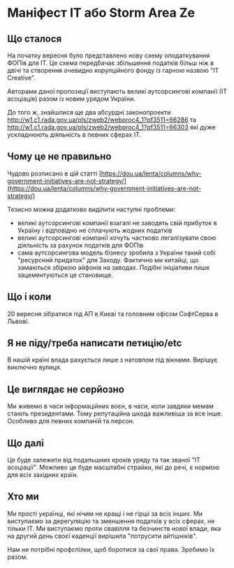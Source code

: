 # Маніфест ІТ aбо Storm Area Ze

## Що сталося
На початку вересня було представлено нову схему оподаткування ФОПів для ІТ. Це схема передбачає збільшення податків більш ніж в двічі та створення очевидно корупційного фонду із гарною назвою "IT Creative".

Авторами даної пропозиції виступають великі аутсорсингові компанії (ІТ асоціація) разом із новим урядом України. 

До того ж, знайшлися ще два абсурдні законопроекти http://w1.c1.rada.gov.ua/pls/zweb2/webproc4_1?pf3511=66286 та http://w1.c1.rada.gov.ua/pls/zweb2/webproc4_1?pf3511=66303 які дуже ускладнюють діяльність в певних сферах ІТ.


## Чому це не правильно

Чудово розписано в цій статті [https://dou.ua/lenta/columns/why-government-initiatives-are-not-strategy/](https://dou.ua/lenta/columns/why-government-initiatives-are-not-strategy/)

Тезисно можна додатково виділити наступні проблеми:
- великі аутсорсингові компанії взагалі не заводять свій прибуток в Україну і відповідно не сплачують жодних податків
- великі аутсорсингові компанії хочуть частково легалізувати свою діяльність за рахунок податків для ФОПів
- сама аутсорсингова модель бізнесу зробила з України такий собі "ресурсний придаток" для Заходу. Фактично ми китайці, що замаються збіркою айфонів на заводах. Подібні ініціативи лише зацементуються це становище.

## Що і коли
20 вересня зібратися під АП в Києві та головним офісом СофтСерва в Львові.

## Я не піду/треба написати петицію/etc
В нашій країні влада рахується лише з натовпом під вікнами. Вирішує виключно вулиця.

## Це виглядає не серйозно
Ми живемо в часи інформаційних воєн, в часи, коли завдяки мемам стають президентами. Тому репутаційна шкода важливіша за все інше. Особливо для певних компаній та персон.

## Що далі
Це буде залежити від подальшних кроків уряду та так званої "ІТ асоціації". Можливо це буде масштабні страйки, які до речі, є нормою для всіх західних країн.

## Хто ми
Ми прості українці, які нічим не кращі і не гірші за всіх інших. Ми виступаємо за дерегуляцію та зменшення податків у всіх сферах, не тільки ІТ. Ми виступаємо проти свавілля та безчинств нової влади, яка на другий день своєї каденції вирішила "потрусити айтішніків". 

Нам не потрібні профспілки, щоб боротися за свої права. Зробимо їх разом.

